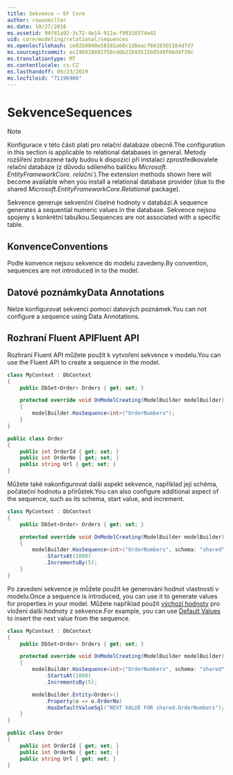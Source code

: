 ```yaml
---
title: Sekvence – EF Core
author: rowanmiller
ms.date: 10/27/2016
ms.assetid: 94f81a92-3c72-4e14-912a-f99310374e42
uid: core/modeling/relational/sequences
ms.openlocfilehash: ce02b9840e58102a60c1d8eacf6810365104d7d7
ms.sourcegitcommit: ec196918691f50cd0b21693515b0549f06d9f39c
ms.translationtype: MT
ms.contentlocale: cs-CZ
ms.lasthandoff: 09/23/2019
ms.locfileid: "71196906"
---
```

# <a name="sequences"></a><span data-ttu-id="4e9e3-102">Sekvence</span><span class="sxs-lookup"><span data-stu-id="4e9e3-102">Sequences</span></span>

> [!NOTE]  
> <span data-ttu-id="4e9e3-103">Konfigurace v této části platí pro relační databáze obecně.</span><span class="sxs-lookup"><span data-stu-id="4e9e3-103">The configuration in this section is applicable to relational databases in general.</span></span> <span data-ttu-id="4e9e3-104">Metody rozšíření zobrazené tady budou k dispozici při instalaci zprostředkovatele relační databáze (z důvodu sdíleného balíčku *Microsoft. EntityFrameworkCore. relační* ).</span><span class="sxs-lookup"><span data-stu-id="4e9e3-104">The extension methods shown here will become available when you install a relational database provider (due to the shared *Microsoft.EntityFrameworkCore.Relational* package).</span></span>

<span data-ttu-id="4e9e3-105">Sekvence generuje sekvenční číselné hodnoty v databázi.</span><span class="sxs-lookup"><span data-stu-id="4e9e3-105">A sequence generates a sequential numeric values in the database.</span></span> <span data-ttu-id="4e9e3-106">Sekvence nejsou spojeny s konkrétní tabulkou.</span><span class="sxs-lookup"><span data-stu-id="4e9e3-106">Sequences are not associated with a specific table.</span></span>

## <a name="conventions"></a><span data-ttu-id="4e9e3-107">Konvence</span><span class="sxs-lookup"><span data-stu-id="4e9e3-107">Conventions</span></span>

<span data-ttu-id="4e9e3-108">Podle konvence nejsou sekvence do modelu zavedeny.</span><span class="sxs-lookup"><span data-stu-id="4e9e3-108">By convention, sequences are not introduced in to the model.</span></span>

## <a name="data-annotations"></a><span data-ttu-id="4e9e3-109">Datové poznámky</span><span class="sxs-lookup"><span data-stu-id="4e9e3-109">Data Annotations</span></span>

<span data-ttu-id="4e9e3-110">Nelze konfigurovat sekvenci pomocí datových poznámek.</span><span class="sxs-lookup"><span data-stu-id="4e9e3-110">You can not configure a sequence using Data Annotations.</span></span>

## <a name="fluent-api"></a><span data-ttu-id="4e9e3-111">Rozhraní Fluent API</span><span class="sxs-lookup"><span data-stu-id="4e9e3-111">Fluent API</span></span>

<span data-ttu-id="4e9e3-112">Rozhraní Fluent API můžete použít k vytvoření sekvence v modelu.</span><span class="sxs-lookup"><span data-stu-id="4e9e3-112">You can use the Fluent API to create a sequence in the model.</span></span>

<!-- [!code-csharp[Main](samples/core/relational/Modeling/FluentAPI/Relational/Sequence.cs?highlight=7)] -->
``` csharp
class MyContext : DbContext
{
    public DbSet<Order> Orders { get; set; }

    protected override void OnModelCreating(ModelBuilder modelBuilder)
    {
        modelBuilder.HasSequence<int>("OrderNumbers");
    }
}

public class Order
{
    public int OrderId { get; set; }
    public int OrderNo { get; set; }
    public string Url { get; set; }
}
```

<span data-ttu-id="4e9e3-113">Můžete také nakonfigurovat další aspekt sekvence, například její schéma, počáteční hodnotu a přírůstek.</span><span class="sxs-lookup"><span data-stu-id="4e9e3-113">You can also configure additional aspect of the sequence, such as its schema, start value, and increment.</span></span>

<!-- [!code-csharp[Main](samples/core/relational/Modeling/FluentAPI/Relational/SequenceConfigured.cs?highlight=7,8,9)] -->
``` csharp
class MyContext : DbContext
{
    public DbSet<Order> Orders { get; set; }

    protected override void OnModelCreating(ModelBuilder modelBuilder)
    {
        modelBuilder.HasSequence<int>("OrderNumbers", schema: "shared")
            .StartsAt(1000)
            .IncrementsBy(5);
    }
}
```

<span data-ttu-id="4e9e3-114">Po zavedení sekvence je můžete použít ke generování hodnot vlastností v modelu.</span><span class="sxs-lookup"><span data-stu-id="4e9e3-114">Once a sequence is introduced, you can use it to generate values for properties in your model.</span></span> <span data-ttu-id="4e9e3-115">Můžete například použít [výchozí hodnoty](default-values.md) pro vložení další hodnoty z sekvence.</span><span class="sxs-lookup"><span data-stu-id="4e9e3-115">For example, you can use [Default Values](default-values.md) to insert the next value from the sequence.</span></span>

<!-- [!code-csharp[Main](samples/core/relational/Modeling/FluentAPI/Relational/SequenceUsed.cs?highlight=11,12,13)] -->
``` csharp
class MyContext : DbContext
{
    public DbSet<Order> Orders { get; set; }

    protected override void OnModelCreating(ModelBuilder modelBuilder)
    {
        modelBuilder.HasSequence<int>("OrderNumbers", schema: "shared")
            .StartsAt(1000)
            .IncrementsBy(5);

        modelBuilder.Entity<Order>()
            .Property(o => o.OrderNo)
            .HasDefaultValueSql("NEXT VALUE FOR shared.OrderNumbers");
    }
}

public class Order
{
    public int OrderId { get; set; }
    public int OrderNo { get; set; }
    public string Url { get; set; }
}
```
